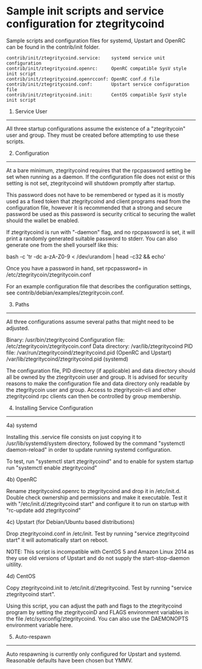 Sample init scripts and service configuration for ztegritycoind
==========================================================

Sample scripts and configuration files for systemd, Upstart and OpenRC
can be found in the contrib/init folder.

    contrib/init/ztegritycoind.service:    systemd service unit configuration
    contrib/init/ztegritycoind.openrc:     OpenRC compatible SysV style init script
    contrib/init/ztegritycoind.openrcconf: OpenRC conf.d file
    contrib/init/ztegritycoind.conf:       Upstart service configuration file
    contrib/init/ztegritycoind.init:       CentOS compatible SysV style init script

1. Service User
---------------------------------

All three startup configurations assume the existence of a "ztegritycoin" user
and group.  They must be created before attempting to use these scripts.

2. Configuration
---------------------------------

At a bare minimum, ztegritycoind requires that the rpcpassword setting be set
when running as a daemon.  If the configuration file does not exist or this
setting is not set, ztegritycoind will shutdown promptly after startup.

This password does not have to be remembered or typed as it is mostly used
as a fixed token that ztegritycoind and client programs read from the configuration
file, however it is recommended that a strong and secure password be used
as this password is security critical to securing the wallet should the
wallet be enabled.

If ztegritycoind is run with "-daemon" flag, and no rpcpassword is set, it will
print a randomly generated suitable password to stderr.  You can also
generate one from the shell yourself like this:

bash -c 'tr -dc a-zA-Z0-9 < /dev/urandom | head -c32 && echo'

Once you have a password in hand, set rpcpassword= in /etc/ztegritycoin/ztegritycoin.conf

For an example configuration file that describes the configuration settings,
see contrib/debian/examples/ztegritycoin.conf.

3. Paths
---------------------------------

All three configurations assume several paths that might need to be adjusted.

Binary:              /usr/bin/ztegritycoind
Configuration file:  /etc/ztegritycoin/ztegritycoin.conf
Data directory:      /var/lib/ztegritycoind
PID file:            /var/run/ztegritycoind/ztegritycoind.pid (OpenRC and Upstart)
                     /var/lib/ztegritycoind/ztegritycoind.pid (systemd)

The configuration file, PID directory (if applicable) and data directory
should all be owned by the ztegritycoin user and group.  It is advised for security
reasons to make the configuration file and data directory only readable by the
ztegritycoin user and group.  Access to ztegritycoin-cli and other ztegritycoind rpc clients
can then be controlled by group membership.

4. Installing Service Configuration
-----------------------------------

4a) systemd

Installing this .service file consists on just copying it to
/usr/lib/systemd/system directory, followed by the command
"systemctl daemon-reload" in order to update running systemd configuration.

To test, run "systemctl start ztegritycoind" and to enable for system startup run
"systemctl enable ztegritycoind"

4b) OpenRC

Rename ztegritycoind.openrc to ztegritycoind and drop it in /etc/init.d.  Double
check ownership and permissions and make it executable.  Test it with
"/etc/init.d/ztegritycoind start" and configure it to run on startup with
"rc-update add ztegritycoind"

4c) Upstart (for Debian/Ubuntu based distributions)

Drop ztegritycoind.conf in /etc/init.  Test by running "service ztegritycoind start"
it will automatically start on reboot.

NOTE: This script is incompatible with CentOS 5 and Amazon Linux 2014 as they
use old versions of Upstart and do not supply the start-stop-daemon uitility.

4d) CentOS

Copy ztegritycoind.init to /etc/init.d/ztegritycoind. Test by running "service ztegritycoind start".

Using this script, you can adjust the path and flags to the ztegritycoind program by
setting the ztegritycoinD and FLAGS environment variables in the file
/etc/sysconfig/ztegritycoind. You can also use the DAEMONOPTS environment variable here.

5. Auto-respawn
-----------------------------------

Auto respawning is currently only configured for Upstart and systemd.
Reasonable defaults have been chosen but YMMV.
